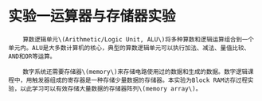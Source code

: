 # 实验一运算器与存储器实验

        算数逻辑单元\(Arithmetic/Logic Unit, ALU\)将多种算数和逻辑运算组合到一个单元内。ALU是大多数计算机的核心，典型的算数逻辑单元可以执行加法、减法、量值比较、AND和OR等运算。

        数字系统还需要存储器\(memory\)来存储电路使用过的数据和生成的数据。数字逻辑课程中，用触发器组成的寄存器是一种存储少量数据的存储器。本实验为Block RAM访存过程实验，以此学习可以有效存储大量数据的存储器阵列\(memory array\)。

# 



